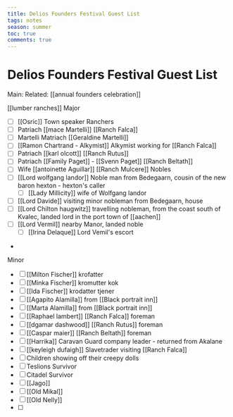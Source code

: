 ---title: Delios Founders Festival Guest Listtags: notesseason: summertoc: truecomments: true---
# Delios Founders Festival Guest List
Main:
Related: [[annual founders celebration]]

[[lumber ranches]]
Major
- [ ] [[Osric]] Town speaker
Ranchers
- [ ] Patriach [[mace Martelli]] [[Ranch Falca]]
- [ ] Martelli Matriach [[Geraldine Martelli]]
- [ ] [[Ramon Chartrand - Alkymist]] Alkymist working for [[Ranch Falca]]
- [ ] Patriach [[karl olcott]] [[Ranch Rutus]]
- [ ] Patriach [[Family Paget]] - [[Svenn Paget]] [[Ranch Beltath]]
- [ ] Wife [[antoinette Aguillar]] [[Ranch Mulcere]]
Nobles
- [ ] [[Lord wolfgang landor]] Noble man from Bedegaarn, cousin of the new baron hexton - hexton's caller
	- [ ] [[Lady Millicity]] wife of Wolfgang landor
- [ ] [[Lord Davide]] visiting minor nobleman from Bedegaarn, house 
- [ ] [[Lord Chilton haugwitz]] travelling nobleman, from the coast south of Kvalec, landed lord in the port town of [[aachen]]
- [ ] [[Lord Vermil]] nearby Manor, landed noble
	- [ ] [[Irina Delaque]] Lord Vemil's escort
-   
Minor
- [ ] [[Milton Fischer]] krofatter
- [ ] [[Minka Fischer]] kromutter kok
- [ ] [[Ida Fischer]] krodatter tjener
- [ ] [[Agapito Alamilla]] from [[Black portrait inn]]
- [ ] [[Marta Alamilla]] from [[Black portrait inn]]
- [ ] [[Raphael lambert]] [[Ranch Falca]] foreman
- [ ] [[dgamar dashwood]] [[Ranch Rutus]] foreman
- [ ] [[Caspar maier]] [[Ranch Beltath]] foreman
- [ ] [[Harrika]] Caravan Guard company leader - returned from Akalane
- [ ] [[keyleigh dufaigh]] Slavetrader visiting [[Ranch Falca]]
- [ ] Children showing off their creepy dolls
- [ ] Teslions Survivor
- [ ] Citadel Survivor
- [ ] [[Jago]]
- [ ] [[Old Mikal]]
- [ ] [[Old Nelly]]
- [ ] 
